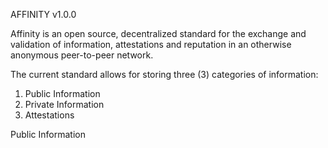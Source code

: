 AFFINITY v1.0.0

Affinity is an open source, decentralized standard for the exchange and validation of information, attestations and reputation in an otherwise anonymous peer-to-peer network.

The current standard allows for storing three (3) categories of information:

1) Public Information
2) Private Information
3) Attestations

Public Information 